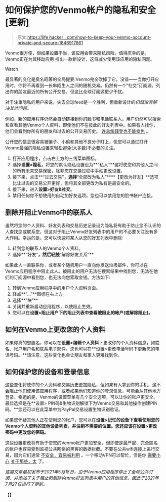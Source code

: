 # 如何保护您的Venmo帐户的隐私和安全[更新]

> 原文:[https://life hacker . com/how-to-keep-your-venmo-account-private-and-secure-1846917861](https://lifehacker.com/how-to-keep-your-venmo-account-private-and-secure-1846917861)

Venmo很方便，但如果设置不当，该应用会带来隐私风险。值得庆幸的是，Venmo正在为其移动应用 推出一款新设计，这将减少使用该应用的隐私问题。

Watch

最显著的变化是臭名昭著的全局提要:Venmo完全砍掉了它。没错——当你打开应用时，你将不再看到一长串陌生人之间的随机交易。仍然有一个“社交”订阅源，列出你的朋友最近的所有公开交易，但这比全球订阅源更少干扰。

对于注重隐私的用户来说，失去全球feed是一个胜利，但重新设计的*仍然没有解决其他问题。*

例如，新的应用程序仍然会自动链接到你的脸书和电话联系人。用户仍然可以搜索和查看其他Venmo个人资料，即使他们不在彼此的好友列表中。如果有人找你，他们会看到你所有的朋友和过去的公开交易历史。 [连总统拜登也不能幸免](https://www.buzzfeednews.com/article/ryanmac/we-found-joe-bidens-secret-venmo) 。

公开您的信息很容易被骗子、小偷和其他不良分子盯上，但您可以通过打开Venmo最强的隐私设置来轻松避免(大多数)不必要的关注。

1.  打开应用程序，点击右上方的三线菜单图标。
2.  选择**设置>隐私**，将您的默认隐私设置设为**“私人”**这将使您和其他人之间的所有未来交易保密，除非您在交换过程中手动更改设置。
3.  接下来，点击**“过去交易”**，选择**“全部改为私人”****【更改为好友】**选项比让过去的交易公开更好，但将其全部更改为私有是最安全的。
4.  接下来，进入**设置>好友&社交**。
5.  禁用任何你不想使用的自动加好友选项。您也可以禁用您的脸书帐户连接。

## **删除并阻止Venmo中的联系人**

虽然将您的个人资料、好友列表和交易历史记录设为隐私将有助于防止您不认识的人查找您或联系您，但这对于阻止Venmo好友列表中的用户的不必要关注没有多大作用。幸运的是，您可以快速将某人从您的好友列表中删除:

1.  转到您的联系人的Venmo个人资料。
2.  选择**“好友”**，然后轻触**“解除好友关系”**

如果此人一直联系你，或者某个随机用户一直向你发送垃圾邮件，你可以在Venmo应用程序中阻止此人。被阻止的用户无法在搜索结果中找到您，无法在他们的订阅源中看到您，也无法向您索取金钱。方法如下:

1.  转到Venmo应用程序中的用户个人资料页面。
2.  轻点**“…”**图标在右上方。
3.  选择**“块”**
4.  关闭并重新启动应用程序，以使阻止生效。
5.  您可以在**设置>阻止用户下的阻止列表中查看被阻止的帐户(或解除阻止)。**

## **如何在Venmo上更改您的个人资料**

如果你真的想匿名，你可以在**设置>编辑个人资料**下更改你的个人资料信息，如姓名、帐户用户名和联系电子邮件。您也可以在**设置>更改电话号码下更新您的电话号码。**请注意，这些变化也会让朋友和家人更难找到你。

## **如何保护您的设备和登录信息**

这些变化将使你的个人资料和交易历史更加隐私，但如果有人拿到你的手机，这不会阻止他们使用该应用程序，或者如果他们知道你的登录信息，可能会从其他地方登录。幸运的是，Venmo的设置菜单有几个安全选项，可以让你的账户更安全。最佳选择是在**设置> PIN码&生物识别解锁下为Venmo交易和其他操作创建PIN码。**您还可以在此菜单中为PayPal交易设置生物识别验证。

如果您怀疑其他人正在使用您的帐户，您可以在**设置>记忆的设备下查看使用您的Venmo个人资料的其他设备列表，并注销不需要的位置。**您还应该在**设置>更改密码中更改您的密码。**

这些设置更改将有助于使您的Venmo帐户更加安全，但即使是最严密、完全匿名的帐户也容易受到监视公共网络的黑客的数据拦截。不要在公共wifi连接上进行交易，因为它们通常 [不安全，容易被利用](https://lifehacker.com/you-need-more-than-https-to-stay-safe-on-public-wifi-1841831844) 。一个移动VPN可以帮忙，但是你 [需要小心](https://lifehacker.com/heres-another-reason-using-a-free-android-vpn-is-a-terr-1842793803) [关于那些，太](https://lifehacker.com/check-if-your-android-vpn-is-collecting-personal-data-1833108243) 了。

*这篇文章最初发布于2021年5月18日，由于Venmo应用程序停止了全球公共订阅，并添加了关于阻止和删除Venmo好友列表中用户的其他信息，因此于2021年7月27日进行了更新。*

【】